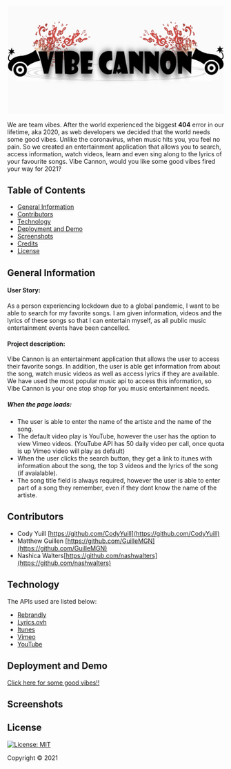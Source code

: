 <p align="center"> 
<img src="img/logo.png" alt= "vibe Cannon logo" width= "500px">
</p>

We are team vibes.  After the world experienced the biggest <b>404</b> error in our lifetime, aka  2020, as web developers we decided that the world needs some good vibes. Unlike the coronavirus, when music hits you, you feel no pain. So we created an entertainment application that allows you to search, access information, watch videos, learn and even sing along to the lyrics of your favourite songs. Vibe Cannon, would you like some good vibes fired your way for 2021?

## Table of Contents
* [General Information](#general-information)
* [Contributors](#contributors)
* [Technology](#technology)
* [Deployment and Demo](#deployment-and-demo)
* [Screenshots](#screenshots)
* [Credits](#credits)
* [License](#license)

## General Information

#### User Story:
As a person experiencing lockdown due to a global pandemic, I want to be able to search for my favorite songs. I am given information, videos and the lyrics of these songs so that I can entertain myself, as all public music entertainment events have been cancelled.

#### Project description:
Vibe Cannon is an entertainment application that allows the user to access their favorite songs. In addition, the user is able get information from about the song, watch music videos as well as access lyrics if they are available. We have used the most popular music api to access this information, so Vibe Cannon is your one stop shop for you music entertainment needs.

##### When the page loads:
- The user is able to enter the name of the artiste and the name of the song.
- The default video play is YouTube, however the user has the option to view Vimeo videos. (YouTube API has 50 daily video per call, once quota is up Vimeo video will play as default)
- When the user clicks the search button, they get a link to itunes with information about the song, the top 3 videos and the lyrics of the song (if avaialable).
- The song title field is always required, however the user is able to enter part of a song they remember, even if they dont know the name of the artiste.


## Contributors
*  Cody Yuill [https://github.com/CodyYuill](https://github.com/CodyYuill)
*  Matthew Guillen [https://github.com/GuilleMGN](https://github.com/GuilleMGN)
*  Nashica Walters[https://github.com/nashwalters](https://github.com/nashwalters)

## Technology

The APIs used are listed below:

* [Rebrandly](https://developers.rebrandly.com/docs)
* [Lyrics.ovh](https://lyricsovh.docs.apiary.io/#)
* [Itunes](https://affiliate.itunes.apple.com/resources/documentation/itunes-store-web-service-search-api/)
* [Vimeo](https://developer.vimeo.com/)
* [YouTube](https://developers.google.com/youtube/)

## Deployment and Demo

[Click here for some good vibes!!](https://codyyuill.github.io/Vibe-Cannon/)

## Screenshots



## License 
[![License: MIT](https://img.shields.io/badge/License-MIT-yellow.svg)](https://opensource.org/licenses/MIT)

Copyright © 2021
